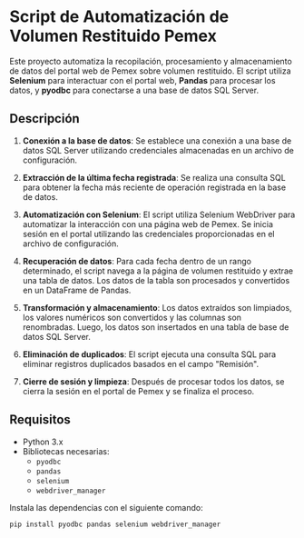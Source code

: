 # Script de Automatización de Volumen Restituido Pemex

Este proyecto automatiza la recopilación, procesamiento y almacenamiento de datos del portal web de Pemex sobre volumen restituido. El script utiliza **Selenium** para interactuar con el portal web, **Pandas** para procesar los datos, y **pyodbc** para conectarse a una base de datos SQL Server.

## Descripción

1. **Conexión a la base de datos**: Se establece una conexión a una base de datos SQL Server utilizando credenciales almacenadas en un archivo de configuración.
   
2. **Extracción de la última fecha registrada**: Se realiza una consulta SQL para obtener la fecha más reciente de operación registrada en la base de datos.

3. **Automatización con Selenium**: El script utiliza Selenium WebDriver para automatizar la interacción con una página web de Pemex. Se inicia sesión en el portal utilizando las credenciales proporcionadas en el archivo de configuración.

4. **Recuperación de datos**: Para cada fecha dentro de un rango determinado, el script navega a la página de volumen restituido y extrae una tabla de datos. Los datos de la tabla son procesados y convertidos en un DataFrame de Pandas.

5. **Transformación y almacenamiento**: Los datos extraídos son limpiados, los valores numéricos son convertidos y las columnas son renombradas. Luego, los datos son insertados en una tabla de base de datos SQL Server.

6. **Eliminación de duplicados**: El script ejecuta una consulta SQL para eliminar registros duplicados basados en el campo "Remisión".

7. **Cierre de sesión y limpieza**: Después de procesar todos los datos, se cierra la sesión en el portal de Pemex y se finaliza el proceso.

## Requisitos

- Python 3.x
- Bibliotecas necesarias:
  - `pyodbc`
  - `pandas`
  - `selenium`
  - `webdriver_manager`

Instala las dependencias con el siguiente comando:

```bash
pip install pyodbc pandas selenium webdriver_manager
